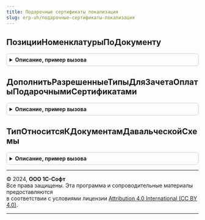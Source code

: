 ```yaml
---
title: Подарочные сертификаты локализация
slug: erp-uh/подарочные-сертификаты-локализация
---
```



## ПозицииНоменклатурыПоДокументу
<details style="margin: 1em 0; padding: 0.5em; border: 1px solid #ccc; border-radius: 6px;">

<summary style="font-weight: bold; cursor: pointer;">Описание, пример вызова</summary>

```bsl

//++ Локализация

// Возвращает таблицу товаров для заполнения позиций строк в параметрах чека на оплату
//
// Параметры:
// 	ДокументСсылка - ДокументСсылка - Документ для получения товарных позиций
// Возвращаемое значение:
// 	ТаблицаЗначений - Таблица с товарными позициями с количественными и суммовыми показателями
Функция ПозицииНоменклатурыПоДокументу(ДокументСсылка) Экспорт
```

Пример вызова
```bsl
Результат = ПодарочныеСертификатыЛокализация.ПозицииНоменклатурыПоДокументу(ДокументСсылка) 
```
</details>

## ДополнитьРазрешенныеТипыДляЗачетаОплатыПодарочнымиСертификатами
<details style="margin: 1em 0; padding: 0.5em; border: 1px solid #ccc; border-radius: 6px;">

<summary style="font-weight: bold; cursor: pointer;">Описание, пример вызова</summary>

```bsl

//Дополняет переданный массив разрешенных типов для зачета оплат подарочными сертификатами.
//
// Параметры:
//  РазрешенныеТипы - Массив Из ДокументСсылка, СправочникСсылка - Типы разрешенных ссылок для проверки.
//
Процедура ДополнитьРазрешенныеТипыДляЗачетаОплатыПодарочнымиСертификатами(РазрешенныеТипы) Экспорт
```

Пример вызова
```bsl
ПодарочныеСертификатыЛокализация.ДополнитьРазрешенныеТипыДляЗачетаОплатыПодарочнымиСертификатами(РазрешенныеТипы) 
```
</details>

## ТипОтноситсяКДокументамДавальческойСхемы
<details style="margin: 1em 0; padding: 0.5em; border: 1px solid #ccc; border-radius: 6px;">

<summary style="font-weight: bold; cursor: pointer;">Описание, пример вызова</summary>

```bsl

//++ НЕ УТКА

// Проверяет, что переданный тип относится к типам документов давальческой схемы.
//
// Параметры:
//  ТипДокумента - Тип - Проверяемый тип.
//
// Возвращаемое значение:
//  Булево -
Функция ТипОтноситсяКДокументамДавальческойСхемы(ТипДокумента) Экспорт
```

Пример вызова
```bsl
Результат = ПодарочныеСертификатыЛокализация.ТипОтноситсяКДокументамДавальческойСхемы(ТипДокумента) 
```
</details>

---

© 2024, **ООО 1С-Софт**  
Все права защищены. Эта программа и сопроводительные материалы предоставляются  
в соответствии с условиями лицензии [Attribution 4.0 International (CC BY 4.0)](https://creativecommons.org/licenses/by/4.0/legalcode).

---
